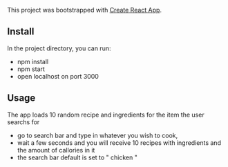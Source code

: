 This project was bootstrapped with [Create React App](https://github.com/facebook/create-react-app).

## Install
In the project directory, you can run:
- npm install 
- npm start
- open localhost on port 3000

## Usage
The app loads 10 random recipe and ingredients for the item the user searchs for 
- go to search bar and type in whatever you wish to cook,
- wait a few seconds and you will receive 10 recipes with ingredients and the amount of callories in it
- the search bar default is set to " chicken " 
